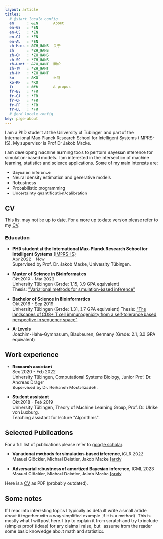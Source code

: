 ```yaml
---
layout: article
titles:
  # @start locale config
  en      : &EN       About
  en-GB   : *EN
  en-US   : *EN
  en-CA   : *EN
  en-AU   : *EN
  zh-Hans : &ZH_HANS  关于
  zh      : *ZH_HANS
  zh-CN   : *ZH_HANS
  zh-SG   : *ZH_HANS
  zh-Hant : &ZH_HANT  關於
  zh-TW   : *ZH_HANT
  zh-HK   : *ZH_HANT
  ko      : &KO       소개
  ko-KR   : *KO
  fr      : &FR       À propos
  fr-BE   : *FR
  fr-CA   : *FR
  fr-CH   : *FR
  fr-FR   : *FR
  fr-LU   : *FR
  # @end locale config
key: page-about
---
```



I am a PhD student at the University of Tübingen and part of the International Max-Planck Research School for Intelligent Systems (IMPRS-IS). My supervisor is Prof Dr Jakob Macke.

I am developing machine learning tools to perform Bayesian inference for simulation-based models. I am interested in the intersection of machine learning, statistics and science applications. Some of my main interests are:

- Bayesian inference
- Neural density estimation and generative models
- Robustness
- Probabilistic programming
- Uncertainty quantification/calibration

## CV

This list may not be up to date. For a more up to date version please refer to my [CV](/assets/cv.pdf).

### Education

* **PHD student at the International Max-Planck Research School for Intelligent Systems** [(IMPRS-IS)](https://imprs.is.mpg.de/)\
  Apr 2022 - Now\
  Supervised by Prof. Dr. Jakob Macke, University Tübingen.

* **Master of Science in Bioinformatics**\
  Okt 2019 - Mar 2022\
  University Tübingen (Grade: 1.15, 3.9 GPA equivalent)\
  Thesis: ["Variational methods for simulation-based inference"](assests/FINAL_thesis_version.pdf)

* **Bachelor of Science in Bioinformatics**\
  Okt 2016 - Sep 2019\
  University Tübingen (Grade: 1.31, 3.7 GPA equivalent)
  Thesis:  ["The landscapes of CD8+ T cell immunogenicity from a self-tolerance based perspective in sequence space"](assets/bachelor_thesis.pdf)

* **A-Levels**\
  Joachim-Hahn-Gymnasium, Blaubeuren, Germany (Grade: 2.1, 3.0 GPA equivalent)

## Work experience

* **Research assistant**\
  Seq 2020 - Feb 2022\
  University Tübingen, Computational Systems Biology, Junior Prof. Dr. Andreas Dräger\
  Supervised by Dr. Reihaneh Mostolizadeh.

* **Student assistant**\
  Okt 2018 - Feb 2019\
  University Tübingen, Theory of Machine Learning Group, Prof. Dr. Ulrike von Luxburg.\
  Teaching assistant for lecture "Algorithms".

## Selected Publications

For a full list of publications please refer to [google scholar](https://scholar.google.com/citations?user=0Vdv0H0AAAAJ&hl=de).


* **Variational methods for simulation-based inference**, ICLR 2022\
  Manuel Glöckler, Michael Deistler, Jakob Macke [[arxiv]](https://arxiv.org/abs/2203.04176)

* **Adversarial robustness of amortized Bayesian inference**, ICML 2023\
  Manuel Glöckler, Michael Deistler, Jakob Macke [[arxiv]](https://arxiv.org/abs/2305.14984)


Here is a [CV](/assets/cv.pdf) as PDF (probably outdated).

## Some notes

If I read into interesting topics I typically as default write a small article about it together with a way simplified example (if it is a method). This is mostly what I will post here. I try to explain it from scratch and try to include (simple) proof (ideas) for any claims I raise, but I assume from the reader some basic knowledge about math and statistics.